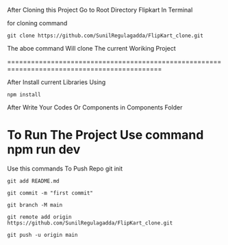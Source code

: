 After Cloning this Project Go to Root Directory Flipkart In Terminal 

for cloning command 

    git clone https://github.com/SunilRegulagadda/FlipKart_clone.git

    
The aboe command Will clone The current Woriking Project

=============================================================================================

After Install current Libraries Using 
    
    npm install

After Write Your Codes Or Components in Components Folder

To Run The Project Use command 
    npm run dev
============================================================================================

Use this commands To Push Repo 
    git init
    
    git add README.md
    
    git commit -m "first commit"
    
    git branch -M main
    
    git remote add origin https://github.com/SunilRegulagadda/FlipKart_clone.git
    
    git push -u origin main

